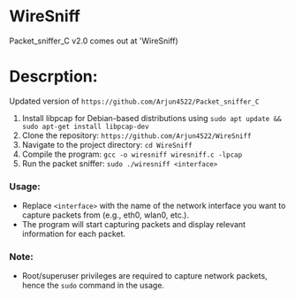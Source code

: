 # WireSniff
Packet_sniffer_C v2.0 comes out at 'WireSniff)
# Descrption:
Updated version of `https://github.com/Arjun4522/Packet_sniffer_C`
1. Install libpcap for Debian-based distributions using `sudo apt update && sudo apt-get install libpcap-dev`
3. Clone the repository: `https://github.com/Arjun4522/WireSniff`
4. Navigate to the project directory: `cd WireSniff`
5. Compile the program: `gcc -o wiresniff wiresniff.c -lpcap`
6. Run the packet sniffer: `sudo ./wiresniff <interface>`
### Usage:
- Replace `<interface>` with the name of the network interface you want to capture packets from (e.g., eth0, wlan0, etc.).
- The program will start capturing packets and display relevant information for each packet.
### Note:
- Root/superuser privileges are required to capture network packets, hence the `sudo` command in the usage.
